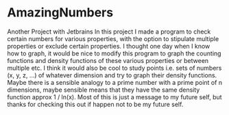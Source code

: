 # AmazingNumbers
Another Project with Jetbrains
In this project I made a program to check certain numbers for various properties, with the option to stipulate multiple properties or exclude certain properties.
I thought one day when I know how to graph, it would be nice to modify this program to graph the counting functions and density functions of these various properties
or between multiple etc. I think it would also be cool to study points i.e. sets of numbers (x, y, z, ...) of whatever dimension and try to graph their density functions.
Maybe there is a sensible analogy to a prime number with a prime point of n dimensions, maybe sensible means that they have the same density function approx 1 / ln(x).
Most of this is just a message to my future self, but thanks for checking this out if happen not to be my future self.
